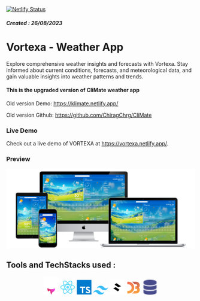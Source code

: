 [![Netlify Status](https://api.netlify.com/api/v1/badges/549e2ddd-1d58-4f2a-89b3-b5e066bb9f0d/deploy-status)](https://app.netlify.com/sites/vortexa/deploys)
##### Created : 26/08/2023

# Vortexa - Weather App
Explore comprehensive weather insights and forecasts with Vortexa. Stay informed about current conditions, forecasts, and meteorological data, and gain valuable insights into weather patterns and trends.

#### This is the upgraded version of CliMate weather app
Old version Demo: https://klimate.netlify.app/

Old version Github: https://github.com/ChiragChrg/CliMate

### Live Demo

Check out a live demo of VORTEXA at https://vortexa.netlify.app/.

### Preview
![Portfolio Preview](public/Mockup_Preview.png)

## Tools and TechStacks used :

<div align="center">
      <img
        alt="Astro JS"
        title="Astro JS"
        width="40px"
        src="https://raw.githubusercontent.com/ChiragChrg/ChiragChrg.github.io/main/icons/astrojs.svg"
      />
      <img
        alt="React JS"
        title="React JS"
        width="40px"
        src="https://raw.githubusercontent.com/ChiragChrg/ChiragChrg.github.io/main/icons/reactjs.svg"
      />
      <img 
        alt="Typescript" 
        title="Typescript" 
        width="40px"
        src="https://raw.githubusercontent.com/ChiragChrg/ChiragChrg.github.io/main/icons/typescript.svg" 
      />
      <img 
        alt="Tailwind CSS" 
        title="Tailwind CSS" 
        width="40px"
        src="https://raw.githubusercontent.com/ChiragChrg/ChiragChrg.github.io/main/icons/tailwind.svg" 
      />
      <img 
        alt="Nanostores" 
        title="Nanostores" 
        width="40px"
        src="https://raw.githubusercontent.com/ChiragChrg/ChiragChrg.github.io/main/icons/nanostores.svg" 
      />
      <img 
        alt="D3 JS" 
        title="D3 JS" 
        width="40px"
        src="https://raw.githubusercontent.com/ChiragChrg/ChiragChrg.github.io/main/icons/d3js.svg" 
      />
      <img 
        alt="API" 
        title="API" 
        width="40px"
        src="https://raw.githubusercontent.com/ChiragChrg/ChiragChrg.github.io/main/icons/database.svg" 
      />
</div>
